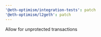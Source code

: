 ```yaml
---
'@eth-optimism/integration-tests': patch
'@eth-optimism/l2geth': patch
---
```


Allow for unprotected transactions
